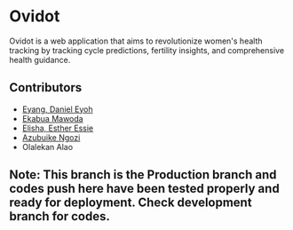 # Ovidot
Ovidot is a web application that aims to revolutionize women's health tracking by tracking cycle predictions, fertility insights, and comprehensive health guidance.

## Contributors
- [Eyang, Daniel Eyoh](https://github.com/Tediyang)
- [Ekabua Mawoda](https://github.com/mdekabs)
- [Elisha, Esther Essie ](https://github.com/3SSI3)
- [Azubuike Ngozi](https://github.com/Ngee1010)
- Olalekan Alao

## Note: This branch is the Production branch and codes push here have been tested properly and ready for deployment. Check development branch for codes.
